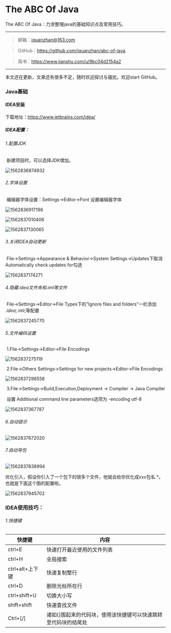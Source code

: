 # The ABC Of Java
The ABC Of Java：力求整理java的基础知识点及常用技巧。

----------------------------------------------------------

> 邮箱：iquanzhan@163.com

> GitHub：https://github.com/iquanzhan/abc-of-java

> 简书：https://www.jianshu.com/u/9bc04d2154a2

-------------------------------------------------------------------------------------------------

本文还在更新，文章还有很多不足，随时欢迎探讨与骚扰。欢迎start GitHub。

### Java基础

#### IDEA安装

下载地址：https://www.jetbrains.com/idea/

##### IDEA配置：

###### 1.配置JDK

​	新建项目时，可以选择JDK增加。

![1562836874932](assets/1562836874932.png)

###### 2.字体设置

​	编辑器字体设置：Settings->Editor->Font 设置编辑器字体

![1562836917196](assets/1562836917196.png)

![1562837010406](assets/1562837010406.png)

![1562837130065](assets/1562837130065.png)

###### 3.关闭IDEA自动更新

​	File->Settings->Appearance & Behavior->System Settings->Updates下取消Automatically check updates for勾选 

![1562837174271](assets/1562837174271.png)

###### 4.隐藏.idea文件夹和.iml等文件

​	File->Settings->Editor->File Types下的”Ignore files and folders”一栏添加 *.idea;*.iml;等配置

![1562837245770](assets/1562837245770.png)

###### 5.文件编码设置

​	1.File->Settings->Editor->File Encodings

![1562837275119](assets/1562837275119.png)

​	2.File->Others Settings->Settings for new projects->Editor->File Encodings

![1562837296558](assets/1562837296558.png)

​	3.File->Settings->Build,Execution,Deployment -> Compiler -> Java Compiler

​		设置 Additional command line parameters选项为 -encoding utf-8

![1562837367787](assets/1562837367787.png)

###### 6.自动提示

![1562837672020](assets/1562837672020.png)

###### 7.自动导包

![1562837838994](assets/1562837838994.png)

优化引入，假设你引入了一个包下的很多个文件，他就会给你优化成xxx包名.*。也就是下面这个图的配置啦。

![1562837945702](assets/1562837945702.png)

### IDEA使用技巧：

###### 1.快捷键

| 快捷键          | 内容                                                         |
| --------------- | ------------------------------------------------------------ |
| ctrl+E          | 快速打开最近使用的文件列表                                   |
| ctrl+H          | 全局搜索                                                     |
| ctrl+alt+上下键 | 快速复制整行                                                 |
| ctrl+D          | 删除光标所在行                                               |
| ctrl+shift+U    | 切换大小写                                                   |
| shift+shift     | 快速查找文件                                                 |
| Ctrl+[/]        | 诸如{}围起来的代码块，使用该快捷键可以快速跳转至代码块的结尾处 |

